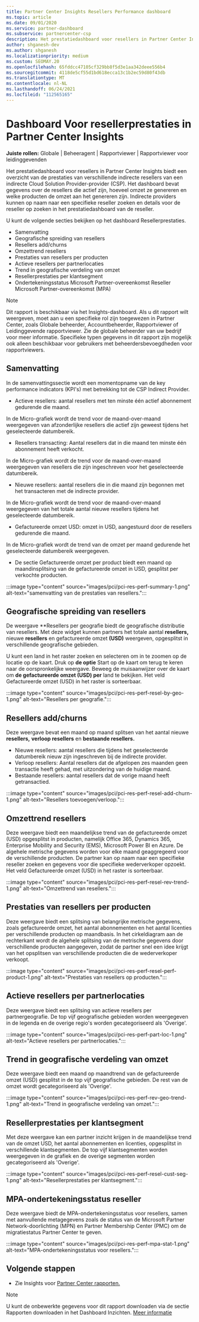```yaml
---
title: Partner Center Insights Resellers Performance dashboard
ms.topic: article
ms.date: 09/01/2020
ms.service: partner-dashboard
ms.subservice: partnercenter-csp
description: Het prestatiedashboard voor resellers in Partner Center Insights biedt een overzicht van de prestaties van verschillende indirecte resellers van een indirecte Cloud Solution Provider-provider (CSP).
author: shganesh-dev
ms.author: shganesh
ms.localizationpriority: medium
ms.custom: SEOMAY.20
ms.openlocfilehash: 65fddcc47105cf329bb8f5d3e1aa342deee556b4
ms.sourcegitcommit: 4118de5cf55d1bd618ecca13c1b2ec59d80f43db
ms.translationtype: MT
ms.contentlocale: nl-NL
ms.lasthandoff: 06/24/2021
ms.locfileid: "112565165"
---
```

# <a name="reseller-performance-dashboard-in-partner-center-insights"></a>Dashboard Voor resellerprestaties in Partner Center Insights

**Juiste rollen:** Globale | Beheeragent | Rapportviewer | Rapportviewer voor leidinggevenden

Het prestatiedashboard voor resellers in Partner Center Insights biedt een overzicht van de prestaties van verschillende indirecte resellers van een indirecte Cloud Solution Provider-provider (CSP). Het dashboard bevat gegevens over de resellers die actief zijn, hoeveel omzet ze genereren en welke producten de omzet aan het genereren zijn. Indirecte providers kunnen op naam naar een specifieke reseller zoeken en details voor de reseller op zoeken in het prestatiedashboard van de reseller.

U kunt de volgende secties bekijken op het dashboard Resellerprestaties.

- Samenvatting
- Geografische spreiding van resellers
- Resellers add/churns 
- Omzettrend resellers 
- Prestaties van resellers per producten
- Actieve resellers per partnerlocaties
- Trend in geografische verdeling van omzet
- Resellerprestaties per klantsegment
- Ondertekeningsstatus Microsoft Partner-overeenkomst Reseller Microsoft Partner-overeenkomst (MPA)

 > [!NOTE]
 > Dit rapport is beschikbaar via het Insights-dashboard. Als u dit rapport wilt weergeven, moet aan u een specifieke rol zijn toegewezen in Partner Center, zoals Globale beheerder, Accountbeheerder, Rapportviewer of Leidinggevende rapportviewer. Zie de globale beheerder van uw bedrijf voor meer informatie. Specifieke typen gegevens in dit rapport zijn mogelijk ook alleen beschikbaar voor gebruikers met beheerdersbevoegdheden voor rapportviewers.

## <a name="summary"></a>Samenvatting

In de samenvattingssectie wordt een momentopname van de key performance indicators (KPI's) met betrekking tot de CSP Indirect Provider.

- Actieve resellers: aantal resellers met ten minste één actief abonnement gedurende die maand.

In de Micro-grafiek wordt de trend voor de maand-over-maand weergegeven van afzonderlijke resellers die actief zijn geweest tijdens het geselecteerde datumbereik.

- Resellers transacting: Aantal resellers dat in die maand ten minste één abonnement heeft verkocht. 

In de Micro-grafiek wordt de trend voor de maand-over-maand weergegeven van resellers die zijn ingeschreven voor het geselecteerde datumbereik.

- Nieuwe resellers: aantal resellers die in die maand zijn begonnen met het transacteren met de indirecte provider. 

In de Micro-grafiek wordt de trend voor de maand-over-maand weergegeven van het totale aantal nieuwe resellers tijdens het geselecteerde datumbereik.

- Gefactureerde omzet USD: omzet in USD, aangestuurd door de resellers gedurende die maand. 

In de Micro-grafiek wordt de trend van de omzet per maand gedurende het geselecteerde datumbereik weergegeven.

- De sectie Gefactureerde omzet per product biedt een maand op maandinsplitsing van de gefactureerde omzet in USD, gesplitst per verkochte producten. 

:::image type="content" source="images/pci/pci-res-perf-summary-1.png" alt-text="samenvatting van de prestaties van resellers.":::

## <a name="geographical-spread-of-resellers"></a>Geografische spreiding van resellers

De weergave **Resellers per geografie biedt de geografische distributie van resellers. Met deze widget kunnen partners het totale aantal **resellers,** nieuwe **resellers** en gefactureerde omzet **(USD)** weergeven, opgesplitst in verschillende geografische gebieden.

U kunt een land in het raster zoeken en selecteren om in te zoomen op de locatie op de kaart. Druk op **de optie** Start op de kaart om terug te keren naar de oorspronkelijke weergave. Beweeg de muisaanwijzer over de kaart om **de gefactureerde omzet (USD) per** land te bekijken. Het veld Gefactureerde omzet (USD) in het raster is sorteerbaar.

:::image type="content" source="images/pci/pci-res-perf-resel-by-geo-1.png" alt-text="Resellers per geografie.":::

## <a name="resellers-addchurns"></a>Resellers add/churns

Deze weergave bevat een maand op maand splitsen van het aantal nieuwe **resellers,** **verloop resellers** en **bestaande resellers.** 

- Nieuwe resellers: aantal resellers die tijdens het geselecteerde datumbereik nieuw zijn ingeschreven bij de indirecte provider.
- Verloop resellers: Aantal resellers dat de afgelopen zes maanden geen transactie heeft gehad, met uitzondering van de huidige maand.
- Bestaande resellers: aantal resellers dat de vorige maand heeft getransactied.

:::image type="content" source="images/pci/pci-res-perf-resel-add-churn-1.png" alt-text="Resellers toevoegen/verloop.":::

## <a name="resellers-revenue-trend"></a>Omzettrend resellers 

Deze weergave biedt een maandelijkse trend van de gefactureerde omzet (USD) opgesplitst in producten, namelijk Office 365, Dynamics 365, Enterprise Mobility and Security (EMS), Microsoft Power BI en Azure. De algehele metrische gegevens worden voor elke maand geaggregeerd voor de verschillende producten. De partner kan op naam naar een specifieke reseller zoeken en gegevens voor die specifieke wederverkoper opzoekt. Het veld Gefactureerde omzet (USD) in het raster is sorteerbaar.

:::image type="content" source="images/pci/pci-res-perf-resel-rev-trend-1.png" alt-text="Omzettrend van resellers.":::

## <a name="reseller-performance-by-products"></a>Prestaties van resellers per producten

Deze weergave biedt een splitsing van belangrijke metrische gegevens, zoals gefactureerde omzet, het aantal abonnementen en het aantal licenties per verschillende producten op maandbasis. In het cirkeldiagram aan de rechterkant wordt de algehele splitsing van de metrische gegevens door verschillende producten aangegeven, zodat de partner snel een idee krijgt van het opsplitsen van verschillende producten die de wederverkoper verkoopt.

:::image type="content" source="images/pci/pci-res-perf-resel-perf-product-1.png" alt-text="Prestaties van resellers op producten.":::

## <a name="active-resellers-by-partner-locations"></a>Actieve resellers per partnerlocaties

Deze weergave biedt een splitsing van actieve resellers per partnergeografie. De top vijf geografische gebieden worden weergegeven in de legenda en de overige regio's worden gecategoriseerd als 'Overige'.

:::image type="content" source="images/pci/pci-res-perf-part-loc-1.png" alt-text="Actieve resellers per partnerlocaties.":::

## <a name="revenue-geo-distribution-trend"></a>Trend in geografische verdeling van omzet

Deze weergave biedt een maand op maandtrend van de gefactureerde omzet (USD) gesplitst in de top vijf geografische gebieden.  De rest van de omzet wordt gecategoriseerd als 'Overige'.

:::image type="content" source="images/pci/pci-res-perf-rev-geo-trend-1.png" alt-text="Trend in geografische verdeling van omzet.":::

## <a name="reseller-performance-by-customer-segment"></a>Resellerprestaties per klantsegment

Met deze weergave kan een partner inzicht krijgen in de maandelijkse trend van de omzet USD, het aantal abonnementen en licenties, opgesplitst in verschillende klantsegmenten. De top vijf klantsegmenten worden weergegeven in de grafiek en de overige segmenten worden gecategoriseerd als 'Overige'.

:::image type="content" source="images/pci/pci-res-perf-resel-cust-seg-1.png" alt-text="Resellerprestaties per klantsegment.":::

## <a name="reseller-mpa-signing-status"></a>MPA-ondertekeningsstatus reseller

Deze weergave biedt de MPA-ondertekeningsstatus voor resellers, samen met aanvullende metagegevens zoals de status van de Microsoft Partner Network-doorlichting (MPN) en Partner Membership Center (PMC) om de migratiestatus Partner Center te geven.

:::image type="content" source="images/pci/pci-res-perf-mpa-stat-1.png" alt-text="MPA-ondertekeningsstatus voor resellers.":::

## <a name="next-steps"></a>Volgende stappen

- Zie Insights voor [Partner Center rapporten.](partner-center-insights.md)

>[!NOTE] 
> U kunt de onbewerkte gegevens voor dit rapport downloaden via de sectie Rapporten downloaden in het Dashboard Inzichten. [Meer informatie](pci-download-reports.md) 
